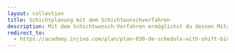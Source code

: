 ```yaml
---
layout: collection
title: Schichtplanung mit dem Schichtwunschverfahren
description: Mit dem Schichtwunsch-Verfahren ermöglichst du deinen Mitarbeitern, sich aktiv in den Planungsprozess einzubringen. Erfahre, wie du das Schichtwunsch-Verfahren einrichtest und verwendest, um deine Mitarbeiter zu planen.
redirect_to:
  - https://academy.injixo.com/plan/plan-030-de-schedule-with-shift-bidding
---
```

